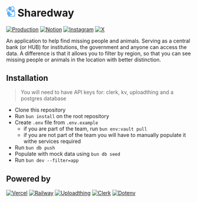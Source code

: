 # <img src="./public/images/logo/favicon.svg" width="24" /> Sharedway

[![Production](https://img.shields.io/badge/deployment-prod-3a506b?&style=for-the-badge&labelColor=dbf0fd)](https://sharedway.org)
[![Notion](https://img.shields.io/badge/Notion-%23000000.svg?style=for-the-badge&logo=notion&logoColor=white)](https://natural-iberis-96f.notion.site/3489c64422dc456b85d3b2f559d1fdca?v=fdaeb1a8cb38486194b66123c705ee7a&pvs=74)
[![Instagram](https://img.shields.io/badge/Instagram-%23E4405F.svg?style=for-the-badge&logo=Instagram&logoColor=white)](https://www.instagram.com/sharedway_org/)
[![X](https://img.shields.io/badge/X-%23000000.svg?style=for-the-badge&logo=X&logoColor=white)](https://x.com/darklight9811)

An application to help find missing people and animals. Serving as a central bank (or HUB) for institutions, the government and anyone can access the data. A difference is that it allows you to filter by region, so that you can see missing people or animals in the location with better distinction.

## Installation

> You will need to have API keys for: clerk, kv, uploadthing and a postgres database

- Clone this repository
- Run `bun install` on the root repository
- Create `.env` file from `.env.example`
	- if you are part of the team, run `bun env:vault pull`
	- if you are not part of the team you will have to manually populate it withe services required
- Run `bun db push`
- Populate with mock data using `bun db seed`
- Run `bun dev --filter=app`

## Powered by

[![Vercel](https://img.shields.io/badge/vercel-%23000000.svg?style=for-the-badge&logo=vercel&logoColor=white)](https://vercel.com/)
[![Railway](https://img.shields.io/badge/railway-801ae6?logo=railway&style=for-the-badge)](https://railway.app/)
[![Uploadthing](https://img.shields.io/badge/uploadthing-e91616?&style=for-the-badge)](https://uploadthing.com/)
[![Clerk](https://img.shields.io/badge/clerk-6c47ff?&logo=clerk&style=for-the-badge)](https://clerk.com/)
[![Dotenv](https://img.shields.io/badge/dotenv--vault-white?logo=dotenv&style=for-the-badge)](https://www.dotenv.org/)